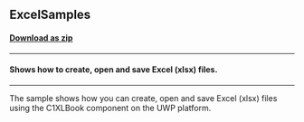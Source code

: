 ## ExcelSamples
#### [Download as zip](https://downgit.github.io/#/home?url=https://github.com/GrapeCity/ComponentOne-UWP-Samples/tree/master/\C1.UWP.Excel\VB\ExcelSamples)
____
#### Shows how to create, open and save Excel (xlsx) files.
____
The sample shows how you can create, open and save Excel (xlsx) files using the C1XLBook component on the UWP platform.
